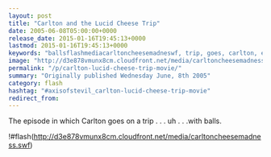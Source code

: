 ```yaml
---
layout: post
title: "Carlton and the Lucid Cheese Trip"
date: 2005-06-08T05:00:00+0000
release_date: 2015-01-16T19:45:13+0000
lastmod: 2015-01-16T19:45:13+0000
keywords: "ballsflashmediacarltoncheesemadneswf, trip, goes, carlton, episode"
image: "http://d3e878vmunx8cm.cloudfront.net/media/carltoncheesemadness_thumb.png"
permalink: "/p/carlton-lucid-cheese-trip-movie/"
summary: "Originally published Wednesday June, 8th 2005"
category: flash
hashtag: "#axisofstevil_carlton-lucid-cheese-trip-movie"
redirect_from:
---
```


The episode in which Carlton goes on a trip . . . uh . . .with balls.

!#flash(http://d3e878vmunx8cm.cloudfront.net/media/carltoncheesemadness.swf)
